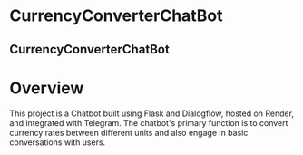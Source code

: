 # CurrencyConverterChatBot
## CurrencyConverterChatBot
# Overview
This project is a Chatbot built using Flask and Dialogflow, hosted on Render, and integrated with Telegram. The chatbot's primary function is to convert currency rates between different units and also engage in basic conversations with users.


